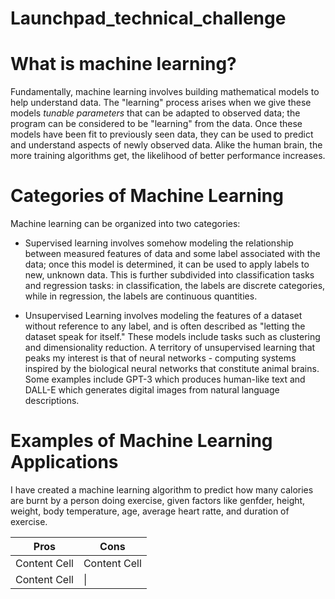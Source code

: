 # Launchpad_technical_challenge

# What is machine learning?
Fundamentally, machine learning involves building mathematical models to help understand data. The "learning" process arises when we give these models *tunable parameters* that can be adapted to observed data; the program can be considered to be "learning" from the data. Once these models have been fit to previously seen data, they can be used to predict and understand aspects of newly observed data. Alike the human brain, the more training algorithms get, the likelihood of better performance increases.

# Categories of Machine Learning
Machine learning can be organized into two categories: 

* Supervised learning involves somehow modeling the relationship between measured features of data and some label associated with the data; once this model is determined, it can be used to apply labels to new, unknown data. This is further subdivided into classification tasks and regression tasks: in classification, the labels are discrete categories, while in regression, the labels are continuous quantities.

* Unsupervised Learning involves modeling the features of a dataset without reference to any label, and is often described as "letting the dataset speak for itself." These models include tasks such as clustering and dimensionality reduction. A territory of unsupervised learning that peaks my interest is that of neural networks - computing systems inspired by the biological neural networks that constitute animal brains. Some examples include GPT-3 which produces human-like text and DALL-E which generates digital images from natural language descriptions.

# Examples of Machine Learning Applications
I have created a machine learning algorithm to predict how many calories are burnt by a person doing exercise, given factors like genfder, height, weight, body temperature, age, average heart ratte, and duration of exercise.

Pros| Cons
------------- | -------------
Content Cell  | Content Cell
Content Cell  |  \| 
